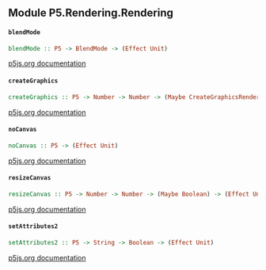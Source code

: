 ## Module P5.Rendering.Rendering

#### `blendMode`

``` purescript
blendMode :: P5 -> BlendMode -> (Effect Unit)
```

[p5js.org documentation](https://p5js.org/reference/#/p5/blendMode)

#### `createGraphics`

``` purescript
createGraphics :: P5 -> Number -> Number -> (Maybe CreateGraphicsRenderer) -> Graphics
```

[p5js.org documentation](https://p5js.org/reference/#/p5/createGraphics)

#### `noCanvas`

``` purescript
noCanvas :: P5 -> (Effect Unit)
```

[p5js.org documentation](https://p5js.org/reference/#/p5/noCanvas)

#### `resizeCanvas`

``` purescript
resizeCanvas :: P5 -> Number -> Number -> (Maybe Boolean) -> (Effect Unit)
```

[p5js.org documentation](https://p5js.org/reference/#/p5/resizeCanvas)

#### `setAttributes2`

``` purescript
setAttributes2 :: P5 -> String -> Boolean -> (Effect Unit)
```

[p5js.org documentation](https://p5js.org/reference/#/p5/setAttributes)



